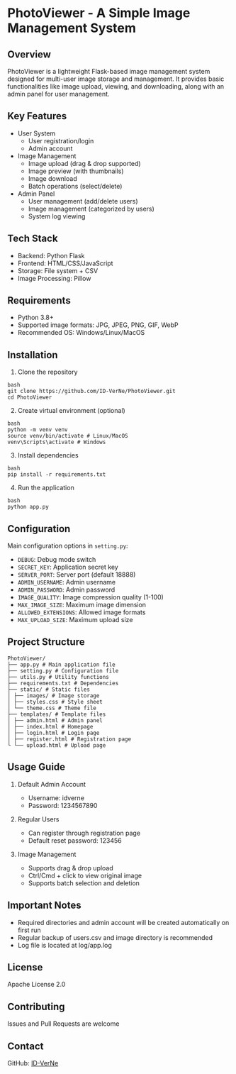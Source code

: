 # PhotoViewer - A Simple Image Management System

## Overview
PhotoViewer is a lightweight Flask-based image management system designed for multi-user image storage and management. It provides basic functionalities like image upload, viewing, and downloading, along with an admin panel for user management.

## Key Features
- User System
  - User registration/login
  - Admin account
- Image Management
  - Image upload (drag & drop supported)
  - Image preview (with thumbnails)
  - Image download
  - Batch operations (select/delete)
- Admin Panel
  - User management (add/delete users)
  - Image management (categorized by users)
  - System log viewing

## Tech Stack
- Backend: Python Flask
- Frontend: HTML/CSS/JavaScript
- Storage: File system + CSV
- Image Processing: Pillow

## Requirements
- Python 3.8+
- Supported image formats: JPG, JPEG, PNG, GIF, WebP
- Recommended OS: Windows/Linux/MacOS

## Installation
1. Clone the repository

```
bash
git clone https://github.com/ID-VerNe/PhotoViewer.git
cd PhotoViewer
```

2. Create virtual environment (optional)

```
bash
python -m venv venv
source venv/bin/activate # Linux/MacOS
venv\Scripts\activate # Windows
```


3. Install dependencies

```
bash
pip install -r requirements.txt
```

4. Run the application

```
bash
python app.py
```


## Configuration
Main configuration options in `setting.py`:
- `DEBUG`: Debug mode switch
- `SECRET_KEY`: Application secret key
- `SERVER_PORT`: Server port (default 18888)
- `ADMIN_USERNAME`: Admin username
- `ADMIN_PASSWORD`: Admin password
- `IMAGE_QUALITY`: Image compression quality (1-100)
- `MAX_IMAGE_SIZE`: Maximum image dimension
- `ALLOWED_EXTENSIONS`: Allowed image formats
- `MAX_UPLOAD_SIZE`: Maximum upload size

## Project Structure

```
PhotoViewer/
├── app.py # Main application file
├── setting.py # Configuration file
├── utils.py # Utility functions
├── requirements.txt # Dependencies
├── static/ # Static files
│ ├── images/ # Image storage
│ ├── styles.css # Style sheet
│ └── theme.css # Theme file
├── templates/ # Template files
│ ├── admin.html # Admin panel
│ ├── index.html # Homepage
│ ├── login.html # Login page
│ ├── register.html # Registration page
└ └── upload.html # Upload page
```

## Usage Guide
1. Default Admin Account
   - Username: idverne
   - Password: 1234567890

2. Regular Users
   - Can register through registration page
   - Default reset password: 123456

3. Image Management
   - Supports drag & drop upload
   - Ctrl/Cmd + click to view original image
   - Supports batch selection and deletion

## Important Notes
- Required directories and admin account will be created automatically on first run
- Regular backup of users.csv and image directory is recommended
- Log file is located at log/app.log

## License
Apache License 2.0

## Contributing
Issues and Pull Requests are welcome

## Contact
GitHub: [ID-VerNe](https://github.com/ID-VerNe)
